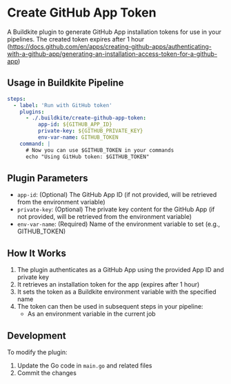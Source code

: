 # Create GitHub App Token

A Buildkite plugin to generate GitHub App installation tokens for use in your pipelines. The created token expires after 1 hour (https://docs.github.com/en/apps/creating-github-apps/authenticating-with-a-github-app/generating-an-installation-access-token-for-a-github-app)

## Usage in Buildkite Pipeline

```yaml
steps:
  - label: 'Run with GitHub token'
    plugins:
      - ./.buildkite/create-github-app-token:
          app-id: ${GITHUB_APP_ID}
          private-key: ${GITHUB_PRIVATE_KEY}
          env-var-name: GITHUB_TOKEN
    command: |
      # Now you can use $GITHUB_TOKEN in your commands
      echo "Using GitHub token: $GITHUB_TOKEN"
```

## Plugin Parameters

- `app-id`: (Optional) The GitHub App ID (if not provided, will be retrieved from the environment variable)
- `private-key`: (Optional) The private key content for the GitHub App (if not provided, will be retrieved from the environment variable)
- `env-var-name`: (Required) Name of the environment variable to set (e.g., GITHUB_TOKEN)

## How It Works

1. The plugin authenticates as a GitHub App using the provided App ID and private key
2. It retrieves an installation token for the app (expires after 1 hour)
3. It sets the token as a Buildkite environment variable with the specified name
4. The token can then be used in subsequent steps in your pipeline:
   - As an environment variable in the current job

## Development

To modify the plugin:

1. Update the Go code in `main.go` and related files
2. Commit the changes
